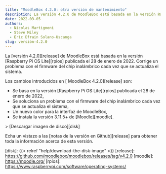 ```yaml
---
title: "MoodleBox 4.2.0: otra versión de mantenimiento"
description: La versión 4.2.0 de MoodleBox está basada en la versión Raspberry Pi OS publicada el 28 de enero de 2022.
date: 2022-03-05
authors:
  - Nicolas Martignoni
  - Steve Miley
  - Eric Efrain Solano-Uscanga
slug: versión-4.2.0
---
```


La [versión 4.2.0][release] de MoodleBox está basada en la versión [Raspberry Pi OS Lite][rpios] publicada el 28 de enero de 2022. Corrige un problema con el firmware del chip inalámbrico cada vez que se actualiza el sistema.

Los cambios introducidos en [ MoodleBox 4.2.0][release] son:

- Se basa en la versión [Raspberry Pi OS Lite][rpios] publicada el 28 de enero de 2022,
- Se soluciona un problema con el firmware del chip inalámbrico cada vez que se actualiza el sistema,
- Un nuevo color para la interfaz de MoodleBox,
- Se instala la versión 3.11.5+ de [Moodle][moodle].

&gt; [Descargar imagen de disco][disk]

Echa un vistazo a las [notas de la versión en Github][release] para obtener toda la información acerca de esta versión.

[disk]: {{< relref "help/download-the-disk-image" >}}
[release]: https://github.com/moodlebox/moodlebox/releases/tag/v4.2.0
[moodle]: https://moodle.org/
[rpios]: https://www.raspberrypi.com/software/operating-systems/
